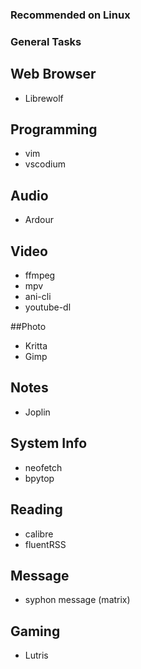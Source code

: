 ### Recommended on Linux

### General Tasks

## Web Browser
- Librewolf

## Programming
- vim
- vscodium

## Audio
- Ardour

## Video
- ffmpeg
- mpv
- ani-cli 
- youtube-dl

##Photo
- Kritta
- Gimp

## Notes
- Joplin

## System Info
- neofetch
- bpytop

## Reading
- calibre
- fluentRSS

## Message
- syphon message (matrix)

## Gaming 
- Lutris
